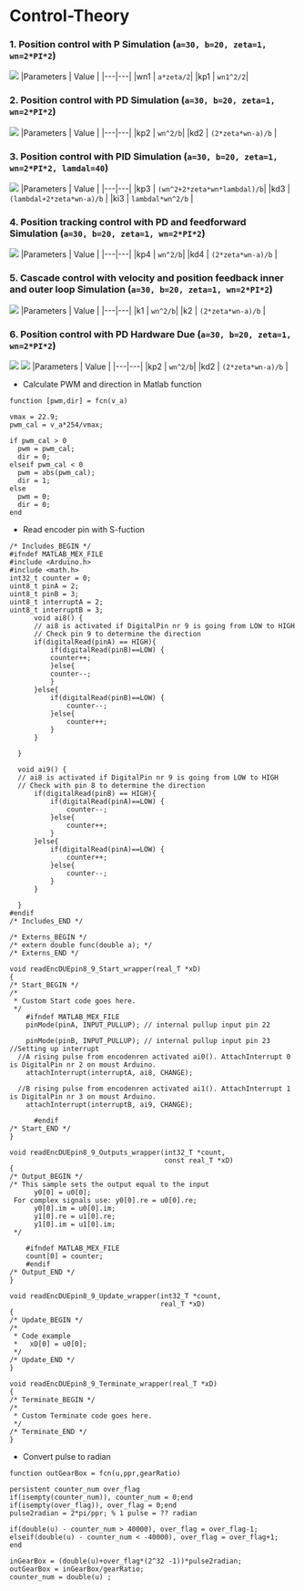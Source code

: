 # Control-Theory
### 1. Position control with P Simulation (```a=30, b=20, zeta=1, wn=2*PI*2```)

![](Img/Img1.png)
|Parameters | Value |
|---|---|
|wn1 | ```a*zeta/2```| 
|kp1 | ```wn1^2/2```|


### 2. Position control with PD Simulation (```a=30, b=20, zeta=1, wn=2*PI*2```)
![](Img/Img2.png)
|Parameters | Value |
|---|---|
|kp2 | ```wn^2/b```| 
|kd2 | ```(2*zeta*wn-a)/b``` |

### 3. Position control with PID Simulation (```a=30, b=20, zeta=1, wn=2*PI*2, lamdal=40```)
![](Img/Img3.png)
|Parameters | Value |
|---|---|
|kp3 | ```(wn^2+2*zeta*wn*lambdal)/b```| 
|kd3 | ```(lambdal+2*zeta*wn-a)/b``` |
|ki3 | ```lambdal*wn^2/b``` |

### 4. Position tracking control with PD and feedforward Simulation (```a=30, b=20, zeta=1, wn=2*PI*2```)
![](Img/Img5.png)
|Parameters | Value |
|---|---|
|kp4 | ```wn^2/b```| 
|kd4 | ```(2*zeta*wn-a)/b``` |

### 5. Cascade control with velocity and position feedback inner and outer loop Simulation (```a=30, b=20, zeta=1, wn=2*PI*2```)
![](Img/Img6.png)
|Parameters | Value |
|---|---|
|k1 | ```wn^2/b```| 
|k2 | ```(2*zeta*wn-a)/b``` |




### 6. Position control with PD Hardware Due (```a=30, b=20, zeta=1, wn=2*PI*2```)
![](Img/Img7.png)
![](Img/Img8.png)
|Parameters | Value |
|---|---|
|kp2 | ```wn^2/b```| 
|kd2 | ```(2*zeta*wn-a)/b``` |

- Calculate PWM and direction in Matlab function 
```
function [pwm,dir] = fcn(v_a)

vmax = 22.9;
pwm_cal = v_a*254/vmax;

if pwm_cal > 0
  pwm = pwm_cal;
  dir = 0;
elseif pwm_cal < 0
  pwm = abs(pwm_cal);
  dir = 1;
else
  pwm = 0;
  dir = 0;
end
```
- Read encoder pin with S-fuction 
```
/* Includes_BEGIN */
#ifndef MATLAB_MEX_FILE
#include <Arduino.h>
#include <math.h>
int32_t counter = 0;
uint8_t pinA = 2;
uint8_t pinB = 3;
uint8_t interruptA = 2;
uint8_t interruptB = 3;
      void ai8() {
      // ai8 is activated if DigitalPin nr 9 is going from LOW to HIGH
      // Check pin 9 to determine the direction
      if(digitalRead(pinA) == HIGH){
          if(digitalRead(pinB)==LOW) {
          counter++;
          }else{
          counter--;
          }
      }else{
          if(digitalRead(pinB)==LOW) {
              counter--;
          }else{
              counter++;
          }
      }
      
  }
   
  void ai9() {
  // ai8 is activated if DigitalPin nr 9 is going from LOW to HIGH
  // Check with pin 8 to determine the direction
      if(digitalRead(pinB) == HIGH){
          if(digitalRead(pinA)==LOW) {
              counter--;
          }else{
              counter++;
          }
      }else{
          if(digitalRead(pinA)==LOW) {
              counter++;
          }else{
              counter--;
          }
      }
 
  }
#endif
/* Includes_END */

/* Externs_BEGIN */
/* extern double func(double a); */
/* Externs_END */

void readEncDUEpin8_9_Start_wrapper(real_T *xD)
{
/* Start_BEGIN */
/*
 * Custom Start code goes here.
 */
    #ifndef MATLAB_MEX_FILE
    pinMode(pinA, INPUT_PULLUP); // internal pullup input pin 22 
  
    pinMode(pinB, INPUT_PULLUP); // internal pullup input pin 23
//Setting up interrupt
  //A rising pulse from encodenren activated ai0(). AttachInterrupt 0 is DigitalPin nr 2 on moust Arduino.
    attachInterrupt(interruptA, ai8, CHANGE);
   
  //B rising pulse from encodenren activated ai1(). AttachInterrupt 1 is DigitalPin nr 3 on moust Arduino.
    attachInterrupt(interruptB, ai9, CHANGE);
    
      #endif
/* Start_END */
}

void readEncDUEpin8_9_Outputs_wrapper(int32_T *count,
                                      const real_T *xD)
{
/* Output_BEGIN */
/* This sample sets the output equal to the input
      y0[0] = u0[0]; 
 For complex signals use: y0[0].re = u0[0].re; 
      y0[0].im = u0[0].im;
      y1[0].re = u1[0].re;
      y1[0].im = u1[0].im;
 */

    #ifndef MATLAB_MEX_FILE
    count[0] = counter;
    #endif
/* Output_END */
}

void readEncDUEpin8_9_Update_wrapper(int32_T *count,
                                     real_T *xD)
{
/* Update_BEGIN */
/*
 * Code example
 *   xD[0] = u0[0];
 */
/* Update_END */
}

void readEncDUEpin8_9_Terminate_wrapper(real_T *xD)
{
/* Terminate_BEGIN */
/*
 * Custom Terminate code goes here.
 */
/* Terminate_END */
}
```
- Convert pulse to radian 
```
function outGearBox = fcn(u,ppr,gearRatio)

persistent counter_num over_flag
if(isempty(counter_num)), counter_num = 0;end
if(isempty(over_flag)), over_flag = 0;end
pulse2radian = 2*pi/ppr; % 1 pulse = ?? radian

if(double(u) - counter_num > 40000), over_flag = over_flag-1;
elseif(double(u) - counter_num < -40000), over_flag = over_flag+1;
end

inGearBox = (double(u)+over_flag*(2^32 -1))*pulse2radian; 
outGearBox = inGearBox/gearRatio;
counter_num = double(u) ;
```



